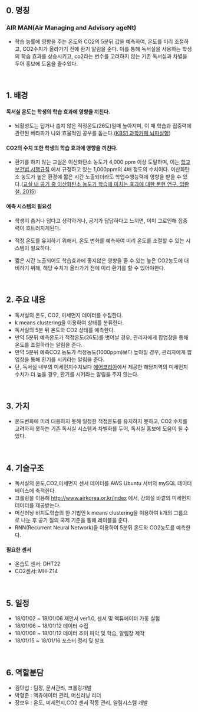 

## 0. 명칭

### AIR MAN(Air Managing and Advisory ageNt)

- 학습 능률에 영향을 주는 온도와 CO2의 5분뒤 값을 예측하여, 온도를 미리 조절하고, CO2수치가 올라가기 전에 환기 알림을 준다. 이를 통해 독서실을 사용하는 학생의 학습 효과를 상승시키고, co2라는 변수를 고려하지 않는 기존 독서실과 차별을 두어 홍보에 도움을 줄수있다.

<br/>



## 1. 배경


#### 독서실 온도는 학생의 학습 효과에 영향을 끼친다.

- 뇌활성도는 덥거나 춥지 않은 적정온도(26도)일때 높아지며, 이 때 학습과 집중력에 관련된 베타파가 나와 효율적인 공부를 돕는다.([KBS1 과학카페 뇌파실험](http://www.laxtha.com/SiteInfoListOneView.asp?infid=620))

#### CO2의 수치 또한 학생의 학습 효과에 영향을 끼친다.

- 환기를 하지 않는 교실은 이산화탄소 농도가 4,000 ppm 이상 도달하며, 이는 [학교 보건법 시행규칙](http://www.law.go.kr/%EB%B2%95%EB%A0%B9/%ED%95%99%EA%B5%90%EB%B3%B4%EA%B1%B4%EB%B2%95%20%EC%8B%9C%ED%96%89%EA%B7%9C%EC%B9%99) 에서 규정하고 있는 1,000ppm의 4배 정도의 수치이다. 이산화탄소 농도가 높은 환경에 짧은 시간 노출되더라도 학업수행능력에 영향을 받을 수 있다.([교실 내 공기 중 이산화탄소 농도가 학습에 미치는 효과에 대한 문헌 연구. 임완철. 2015](https://goo.gl/8ogCHN))

#### 예측 시스템의 필요성

- 학생이 춥거나 덥다고 생각하거나, 공기가 답답하다고 느끼면, 이미 그로인해 집중력이 흐트러지게된다.

- 적정 온도를 유지하기 위해서, 온도 변화를 예측하여 미리 온도를 조절할 수 있는 시스템이 필요하다.

- 짧은 시간 노출되어도 학습효과에 좋지않은 영향을 줄 수 있는 높은 CO2농도에 대비하기 위해, 해당 수치가 올라가기 전에 미리 환기를 할 수 있어야한다.

<br/>

## 2. 주요 내용
- 독서실의 온도, CO2, 미세먼지 데이터를 수집한다.
- k means clustering을 이용하여 상태를 분류한다.
- 독서실의 5분 뒤 온도와 CO2 상태를 예측한다.
- 만약 5분뒤 예측온도가 적정온도(26도)를 벗어날 경우, 관리자에게 팝업창을 통해 온도를 조절하라는 알림을 준다.
- 만약 5분뒤 예측CO2 농도가 적정농도(1000ppm)보다 높아질 경우, 관리자에게 팝업창을 통해 환기를 시키라는 알림을 준다.
- 단, 독서실 내부의 미세먼지수치보다 [에어코리아](http://www.airkorea.or.kr/index)에서 제공한 해당지역의 미세먼지 수치가 더 높을 경우, 환기를
 시키라는 알림을 주지 않는다.
 
<br/>

## 3. 가치

- 온도변화에 미리 대응하지 못해 일정한 적정온도를 유지하지 못하고, CO2 수치를 고려하지 못하는 기존 독서실 시스템과 차별화를 두어, 독서실 홍보에 도움이 될 수 있다.

<br/>

## 4. 기술구조

- 독서실의 온도,CO2,미세먼지 센서 데이터를 AWS Ubuntu 서버의 mySQL 데이터베이스에 축적한다.
- 크롤링을 이용해 http://www.airkorea.or.kr/index 에서, 강의실 바깥의 미세먼지 데이터를 제공받는다.
- 머신러닝 비지도학습의 한 기법인 k means clustering을 이용하여 k개의 그룹으로 나눈 후 공기 질의 국제 기준을 통해 레이블을 준다.
- RNN(Recurrent Neural Network)을 이용하여 5분뒤 온도와 CO2농도를 예측한다.

#### 필요한 센서
- 온습도 센서: DHT22
- CO2센서: MH-Z14

<br/>

## 5. 일정
- 18/01/02 ~ 18/01/06 제안서 ver1.0, 센서 및 액튜에이터 가동 실험
- 18/01/06 ~ 18/01/12 데이터 수집
- 18/01/08 ~ 18/01/12 데이터 추이 파악 및 학습, 알림창 제작
- 18/01/15 ~ 18/01/16 포스터 정리 및 발표       


<br/>

## 6. 역할분담
- 김민섭 : 팀장, 문서관리, 크롤링개발
- 박형준 : 액츄에이터 관리, 머신러닝 리더
- 장보우 : 온도, 미세먼지,CO2 센서 작동 관리, 알림시스템 개발

<br/>



